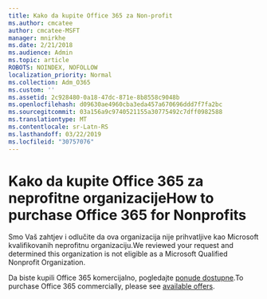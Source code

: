 ```yaml
---
title: Kako da kupite Office 365 za Non-profit
ms.author: cmcatee
author: cmcatee-MSFT
manager: mnirkhe
ms.date: 2/21/2018
ms.audience: Admin
ms.topic: article
ROBOTS: NOINDEX, NOFOLLOW
localization_priority: Normal
ms.collection: Adm_O365
ms.custom: ''
ms.assetid: 2c928480-0a18-47dc-871e-8b8558c9048b
ms.openlocfilehash: d09630ae4960cba3eda457a670696ddd7f7fa2bc
ms.sourcegitcommit: 03a156a9c9740521155a30775492c7dff0982588
ms.translationtype: MT
ms.contentlocale: sr-Latn-RS
ms.lasthandoff: 03/22/2019
ms.locfileid: "30757076"
---
```

# <a name="how-to-purchase-office-365-for-nonprofits"></a><span data-ttu-id="04b12-102">Kako da kupite Office 365 za neprofitne organizacije</span><span class="sxs-lookup"><span data-stu-id="04b12-102">How to purchase Office 365 for Nonprofits</span></span>

<span data-ttu-id="04b12-103">Smo Vaš zahtjev i odlučite da ova organizacija nije prihvatljive kao Microsoft kvalifikovanih neprofitnu organizaciju.</span><span class="sxs-lookup"><span data-stu-id="04b12-103">We reviewed your request and determined this organization is not eligible as a Microsoft Qualified Nonprofit Organization.</span></span>
  
<span data-ttu-id="04b12-104">Da biste kupili Office 365 komercijalno, pogledajte [ponude dostupne](https://portal.office.com/AdminPortal/Home).</span><span class="sxs-lookup"><span data-stu-id="04b12-104">To purchase Office 365 commercially, please see [available offers](https://portal.office.com/AdminPortal/Home).</span></span>
  

